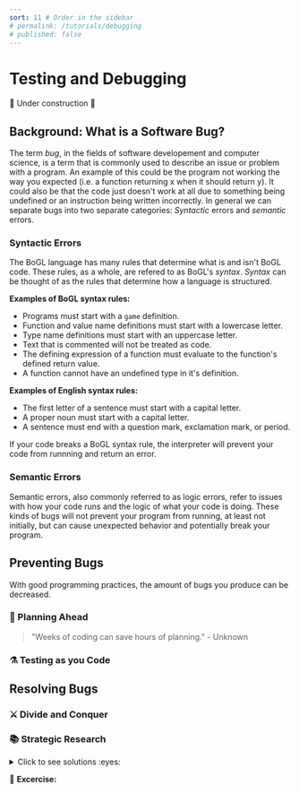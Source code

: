 ```yaml
---
sort: 11 # Order in the sidebar
# permalink: /tutorials/debugging
# published: false
---
```


# Testing and Debugging

:construction: Under construction :construction:

## Background: What is a Software Bug?
The term *bug*, in the fields of software developement and computer science, is a term that is commonly used to describe an issue or problem with a program. An example of this could be the program not working the way you expected (i.e. a function returning x when it should return y). It could also be that the code just doesn't work at all due to something being undefined or an instruction being written incorrectly. In general we can separate bugs into two separate categories: *Syntactic* errors and *semantic* errors. 

### Syntactic Errors
The BoGL language has many rules that determine what is and isn't BoGL code. These rules, as a whole, are refered to as BoGL's *syntax*. *Syntax* can be thought of as the rules that determine how a language is structured.

**Examples of BoGL syntax rules:**
- Programs must start with a `game` definition.
- Function and value name definitions must start with a lowercase letter.
- Type name definitions must start with an uppercase letter.
- Text that is commented will not be treated as code.
- The defining expression of a function must evaluate to the function's defined return value.
- A function cannot have an undefined type in it's definition.

**Examples of English syntax rules:**
- The first letter of a sentence must start with a capital letter.
- A proper noun must start with a capital letter. 
- A sentence must end with a question mark, exclamation mark, or period.

If your code breaks a BoGL syntax rule, the interpreter will prevent your code from runnning and return an error.

### Semantic Errors
Semantic errors, also commonly referred to as logic errors, refer to issues with how your code runs and the logic of what your code is doing.
These kinds of bugs will not prevent your program from running, at least not initially, but can cause unexpected behavior and potentially break your program.

## Preventing Bugs
With good programming practices, the amount of bugs you produce can be decreased.

### :telescope: Planning Ahead

> "Weeks of coding can save hours of planning." - Unknown

### :alembic: Testing as you Code

## Resolving Bugs

### :crossed_swords: Divide and Conquer

### :books: Strategic Research

<details>
 <summary>Click to see solutions :eyes:</summary>

content goes here

</details>

:dart: **Excercise:**  
